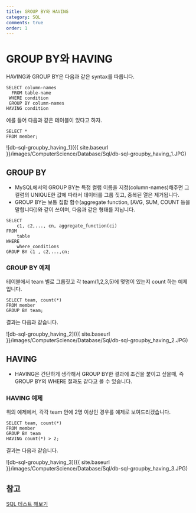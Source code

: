```yaml
---
title: GROUP BY와 HAVING
category: SQL
comments: true
order: 1
---
```


# GROUP BY와 HAVING
HAVING과 GROUP BY은 다음과 같은 syntax를 따릅니다.

```
SELECT column-names
  FROM table-name
 WHERE condition
 GROUP BY column-names
HAVING condition
```


예를 들어 다음과 같은 테이블이 있다고 하자.

```
SELECT *
FROM member;
```

![db-sql-groupby_having_1]({{ site.baseurl }}/images/ComputerScience/Database/Sql/db-sql-groupby_having_1.JPG)

## GROUP BY

* MySQL에서의 GROUP BY는 특정 컬럼 이름을 지정(column-names)해주면 그 컬럼의 UNIQUE한 값에 따라서 데이터를 그룹 짓고, 중복된 열은 제거됩니다.
* GROUP BY는 보통 집합 함수(aggregate function, [AVG, SUM, COUNT 등을 말합니다])와 같이 쓰이며, 다음과 같은 형태를 지닙니다.

```
SELECT
    c1, c2,..., cn, aggregate_function(ci)
FROM
    table
WHERE
    where_conditions
GROUP BY c1 , c2,...,cn;
```

### GROUP BY 예제
테이블에서 team 별로 그룹짓고 각 team(1,2,3,5)에 몇명이 있는지 count 하는 예제입니다. 

```
SELECT team, count(*)
FROM member
GROUP BY team;
```

결과는 다음과 같습니다.

![db-sql-groupby_having_2]({{ site.baseurl }}/images/ComputerScience/Database/Sql/db-sql-groupby_having_2.JPG)

## HAVING
* HAVING은 간단하게 생각해서 GROUP BY한 결과에 조건을 붙이고 싶을때, 즉 GROUP BY의 WHERE 절과도 같다고 볼 수 있습니다.

### HAVING 예제
위의 예제에서, 각각 team 안에 2명 이상인 경우를 예제로 보여드리겠습니다.

``` 
SELECT team, count(*)
FROM member
GROUP BY team
HAVING count(*) > 2;
```

결과는 다음과 같습니다.

![db-sql-groupby_having_3]({{ site.baseurl }}/images/ComputerScience/Database/Sql/db-sql-groupby_having_3.JPG)

## 참고
[SQL 테스트 해보기](https://sqltest.net/#988473)